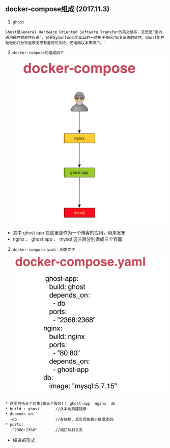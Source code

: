 ## docker-compose组成 (2017.11.3)
1. `ghost`
```
Ghost是General Hardware Oriented Software Transfer的英文缩写，意思是“面向通用硬件的软件传送”，它是Symantec公司出品的一款用于备份/恢复系统的软件。Ghost能在短短的几分钟里恢复原有备份的系统，还电脑以本来面目。`
```
2. `docker-compose的组成如下`
![docker-compose的组成](https://github.com/GalenDeng/Docker/blob/master/6.docker-compose/docker-compose%E7%BB%84%E6%88%90.png)
* 其中 ghost app 在这里是作为一个博客的应用，用来发布
* nginx 、 ghost app 、 mysql 这三层分别做成三个容器
3. `docker-compose.yaml` : `配置文件`
![配置](https://github.com/GalenDeng/Docker/blob/master/6.docker-compose/docker-compose.yaml.png)
```
* 这图包括三个对象(即三个服务)： ghost-app  nginx  db
* build : ghost       //从本地构建镜像
* depends_on:
  -db                 //有依赖，其实现依赖于数据库db
* ports:
  -"2368:2368"        //端口映射关系
```
* 缩进的形式